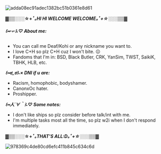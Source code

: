 ![adda08ec91adec1382bc51b0361e8d61](https://github.com/user-attachments/assets/c7582575-939a-40f8-9bfa-6057acb4bafe)


 
***▓▒▒░░░*☆⁠+*ﾟ｡HI HI WELCOME WELCOME⁠｡*ﾟ⁠+☆*░░░▒▒▓***


***꒰⁠⑅⁠ᵕ⁠༚⁠ᵕ⁠꒱⁠˖⁠♡ About me:***

- You can call me Deaf/Kohi or any nickname you want to.
- I love C+H so plz C+H cuz I won't bite. 😖
- Fandoms that I'm in: BSD, Black Butler, CRK, YanSim, TWST, SaikiK, TBHK, HLB, etc.

  

***꒰⁠⑅⁠⁠ಠ⁠_⁠ಠ꒱˖⁠× DNI if u are:***

- Racism, homophobic, bodyshamer.
- CanonxOc hater.
- Proshipper.


***꒰⁠⑅⁠人⁠´⁠∀⁠｀⁠꒱⁠˖⁠♡ Some notes:***
- I don't like ships so plz consider before talk/int with me.
- I'm multiple tasks most all the time, so plz w2i when I don't respond immediately.




***▓▒▒░░░*☆⁠+*ﾟ｡THAT'S ALL:D⁠｡*ﾟ⁠+☆*░░░▒▒▓***


![978369c4de80cd6efc411b845c634c6d](https://github.com/user-attachments/assets/adc67ce8-54ad-45a6-aa02-867410803551)

<!---
ilovemyoctpsm/ilovemyoctpsm is a ✨ special ✨ repository because its `README.md` (this file) appears on your GitHub profile.
You can click the Preview link to take a look at your changes.
--->
